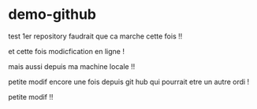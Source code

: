 # demo-github
test 1er repository faudrait que ca marche cette fois !!

et cette fois modicfication en ligne !

mais aussi depuis ma machine locale !!

petite modif encore une fois depuis git hub qui pourrait etre un autre ordi !

petite modif !!